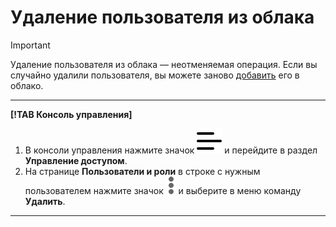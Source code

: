 # Удаление пользователя из облака

> [!IMPORTANT]
> Удаление пользователя из облака — неотменяемая операция. Если вы случайно удалили пользователя, вы можете заново [добавить](create.md) его в облако.

---

**[!TAB Консоль управления]**

1. В консоли управления нажмите значок ![](../../../_assets/ugly-sandwich.svg) и перейдите в раздел **Управление доступом**.
2. На странице **Пользователи и роли** в строке с нужным пользователем нажмите значок ![](../../../_assets/dots.svg) и выберите в меню команду **Удалить**.

---
